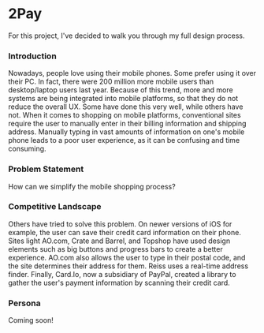 # 2Pay

For this project, I've decided to walk you through my full design process.  

### Introduction 

Nowadays, people love using their mobile phones.  Some prefer using it over their PC.  In fact, there were 200 million more mobile users than desktop/laptop users last year.  Because of this trend, more and more systems are being integrated into mobile platforms, so that they do not reduce the overall UX.  Some have done this very well, while others have not.  When it comes to shopping on mobile platforms, conventional sites require the user to manually enter in their billing information and shipping address.  Manually typing in vast amounts of information on one's mobile phone leads to a poor user experience, as it can be confusing and time consuming.  

### Problem Statement

How can we simplify the mobile shopping process?

### Competitive Landscape

Others have tried to solve this problem.  On newer versions of iOS for example, the user can save their credit card information on their phone.  Sites light AO.com, Crate and Barrel, and Topshop have used design elements such as big buttons and progress bars to create a better experience.  AO.com also allows the user to type in their postal code, and the site determines their address for them.  Reiss uses a real-time address finder.  Finally, Card.Io, now a subsidiary of PayPal, created a library to gather the user's payment information by scanning their credit card.  

### Persona

Coming soon!



